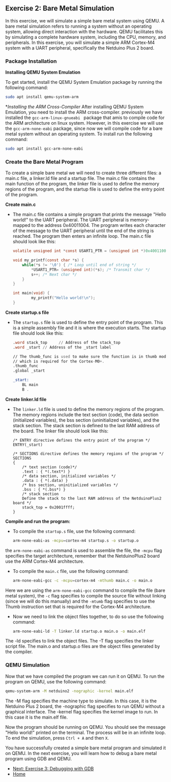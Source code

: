 ## Exercise 2: Bare Metal Simulation

In this exercise, we will simulate a simple bare metal system using QEMU. A bare metal simulation
refers to running a system without an operating system, allowing direct interaction with the
hardware. QEMU facilitates this by simulating a complete hardware system, including the CPU, memory,
and peripherals. In this exercise, you will simulate a simple ARM Cortex-M4 system with a UART
peripheral, specifically the Netduino Plus 2 board.

### Package Installation

**Installing QEMU System Emulation**

To get started, install the QEMU System Emulation package by running the following command:

```bash
sudo apt install qemu-system-arm
```

**Installing the ARM Cross-Compiler*
After installing QEMU System Emulation, you need to install the ARM cross-compiler. previously we
have installed the `gcc-arm-linux-gnueabi ` package that amis to compile code for the ARM
architecture on linux system. However, in this exercise we will use the `gcc-arm-none-eabi` package,
since now we will compile code for a bare metal system without an operating system. To install run
the following command:

```bash
sudo apt install gcc-arm-none-eabi
```

### Create the Bare Metal Program
To create a simple bare metal we will need to create three different files: a main.c file, a
linker.ld file and a startup file. The main.c file contains the main function of the program, the
linker file is used to define the memory regions of the program, and the startup file is used to
define the entry point of the program. 

**Create main.c**
- The main.c file contains a simple program that prints the message "Hello world!" to the UART
  peripheral. The UART peripheral is memory-mapped to the address 0x40011004. The program writes
  each character of the message to the UART peripheral until the end of the string is reached. The
  program then enters an infinite loop.
  The main.c file should look like this:
    ```c 
    volatile unsigned int *const USART1_PTR = (unsigned int *)0x40011004;

    void my_printf(const char *s) {
        while(*s != '\0') { /* Loop until end of string */
            *USART1_PTR= (unsigned int)(*s); /* Transmit char */
            s++; /* Next char */
        }
    }

    int main(void) {
            my_printf("Hello world!\n");
    }
    ```
**Create startup.s file**
- The `startup.s` file is used to define the entry point of the program. This is a simple assembly file
  and it is where the execution starts. The startup file should look like this:
    ```asm
    .word stack_top     // Address of the stack_top
    .word _start // Address of the _start label

    // The thumb_func is used to make sure the function is in thumb mode,
    // which is required for the Cortex-M0+.
    .thumb_func 
    .global _start

    _start:
        BL main
        B .
    ```
**Create linker.ld file**
- The `linker.ld` file is used to define the memory regions of the program. The memory regions include
  the text section (code), the data section (initialized variables), the bss section (uninitialized
  variables), and the stack section. The stack section is defined to the last RAM address of the
  board. The linker file should look like this:
    ```ld
    /* ENTRY directive defines the entry point of the program */
    ENTRY(_start)

    /* SECTIONS directive defines the memory regions of the program */
    SECTIONS
    {
        /* text section (code)*/
        .text : { *(.text*) } 		
        /* data section, initialized variables */
        .data : { *(.data) }
        /* bss section, uninitialized variables */
        .bss : { *(.bss*) }
        /* stack section 
        Define the stack to the last RAM address of the NetduinoPlus2 board */
        stack_top = 0x2001ffff; 
    }
    ```
**Compile and run the program:**
- To compile the `startup.s` file, use the following command:
    ```bash
    arm-none-eabi-as -mcpu=cortex-m4 startup.s -o startup.o
    ```
the `arm-none-eabi-as` command is used to assemble the file, the `-mcpu` flag specifies the target
architecture, remember that the NetduinoPlus2 board use the ARM Cortex-M4 architecture.

- To compile the `main.c` file, use the following command:
    ```bash
    arm-none-eabi-gcc -c -mcpu=cortex-m4 -mthumb main.c -o main.o
    ```
Here we are using the `arm-none-eabi-gcc` command to compile the file (bare metal system), the `-c`
flag specifies to compile the source file without linking (since we will do this manually) and the
`-mtumb` flag specifies to use the Thumb instruction set that is required for the Cortex-M4
architecture.

- Now we need to link the object files together, to do so use the following command:
    ```bash
    arm-none-eabi-ld -T linker.ld startup.o main.o -o main.elf
    ```
The -ld specifies to link the object files. The -T flag specifies the linker script file. The
main.o and startup.o files are the object files generated by the compiler.

### QEMU Simulation
Now that we have compiled the program we can run it on QEMU. To run the program on QEMU, use the
following command:
```bash
qemu-system-arm -M netduino2 -nographic -kernel main.elf
```
The -M flag specifies the machine type to simulate. In this case, it is the Netduino Plus 2 board,
the -nographic flag specifies to run QEMU without a graphical interface. The -kernel flag specifies
the kernel image to run. In this case it is the main.elf file.

Now the program should be running on QEMU. You should see the message "Hello world!" printed on the
terminal. The process will be in an infinite loop. To end the simulation, press `Ctrl + A` and then
`X`.

You have successfully created a simple bare metal program and simulated it on QEMU. In the next
exercise, you will learn how to debug a bare metal program using GDB and QEMU. 

- [Next: Exercise 3: Debugging with GDB](./Ex3_GDB/README.md)
- [Home](../README.md)
```

